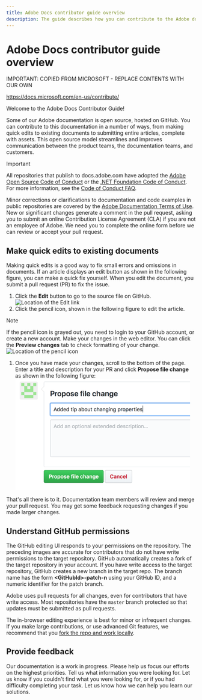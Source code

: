 ```yaml
---
title: Adobe Docs contributor guide overview
description: The guide describes how you can contribute to the Adobe documentation site.
---
```


# Adobe Docs contributor guide overview

IMPORTANT: COPIED FROM MICROSOFT - REPLACE CONTENTS WITH OUR OWN

<https://docs.microsoft.com/en-us/contribute/>

Welcome to the Adobe Docs Contributor Guide!

Some of our Adobe documentation is open source, hosted on GitHub. You can contribute to this documentation in a number of ways, from making quick edits to existing documents to submitting entire articles, complete with assets. This open source model streamlines and improves communication between the product teams, the documentation teams, and customers. 

> [!IMPORTANT]
> All repositories that publish to docs.adobe.com have adopted the [Adobe Open Source Code of Conduct](link) or the [.NET Foundation Code of Conduct](https://dotnetfoundation.org/code-of-conduct). For more information, see the [Code of Conduct FAQ](link).<br>
>
> Minor corrections or clarifications to documentation and code examples in public repositories are covered by the [Adobe Documentation Terms of Use](link). New or significant changes generate a comment in the pull request, asking you to submit an online Contribution License Agreement (CLA) if you are not an employee of Adobe. We need you to complete the online form before we can review or accept your pull request.

## Make quick edits to existing documents

Making quick edits is a good way to fix small errors and omissions in documents. If an article displays an edit button as shown in the following figure, you can make a quick fix yourself. When you edit the document, you submit a pull request (PR) to fix the issue.

1. Click the **Edit** button to go to the source file on GitHub. <br>
![Location of the Edit link](assets/edit-article.png) <br>
1. Click the pencil icon, shown in the following figure to edit the article. <br>
> [!NOTE]
> If the pencil icon is grayed out, you need to login to your GitHub account, or create a new account. Make your changes in the web editor. You can click the **Preview changes** tab to check formatting of your change.<br>
![Location of the pencil icon](assets/edit-icon.png)<br>
1. Once you have made your changes, scroll to the bottom of the page. Enter a title and description for your PR and click **Propose file change** as shown in the following figure:<br>
![proposing your change](assets/submit-pull-request.png)<br>

That's all there is to it. Documentation team members will review and merge your pull request. You may get some feedback requesting changes if you made larger changes.

## Understand GitHub permissions

The GitHub editing UI responds to your permissions on the repository. The preceding images are accurate for contributors that do not have write permissions to the target repository. GitHub automatically creates a fork of the target repository in your account. If you have write access to the target repository, GitHub creates a new branch in the target repo. The branch name has the form **\<GitHubId\>-patch-n** using your GitHub ID, and a numeric identifier for the patch branch.

Adobe uses pull requests for all changes, even for contributors that have write access. Most repositories have the `master` branch protected so that updates must be submitted as pull requests.

The in-browser editing experience is best for minor or infrequent changes. If you make large contributions, or use advanced Git features, we recommend that you [fork the repo and work locally](setup/full-workflow.md).

## Provide feedback

Our documentation is a work in progress. Please help us focus our efforts on the highest priorities. Tell us what information you were looking for. Let us know if you couldn't find what you were looking for, or if you had difficulty completing your task. Let us know how we can help you learn our solutions.
